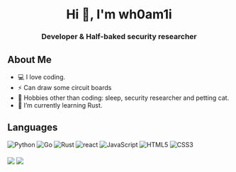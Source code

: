 <h1 align="center">Hi 👋, I'm wh0am1i</h1>
<h3 align="center">Developer & Half-baked security researcher</h3>

## About Me
 - 💻 I love coding.
 - ⚡️ Can draw some circuit boards
 - 🎿 Hobbies other than coding: sleep, security researcher and petting cat.
 - 🌱 I’m currently learning Rust.

## Languages
![Python](https://img.shields.io/badge/-Python-000000?style=flat&logo=python)
![Go](https://img.shields.io/badge/Go-000000?style=flat&logo=go)
![Rust](https://img.shields.io/badge/-Rust-000000?style=flat&logo=rust)
![react](https://img.shields.io/badge/-React-000000?style=flat&logo=react)
![JavaScript](https://img.shields.io/badge/-JavaScript-000000?style=flat&logo=javascript)
![HTML5](https://img.shields.io/badge/-HTML5-000000?style=flat&logo=html5)
![CSS3](https://img.shields.io/badge/-CSS-000000?style=flat&logo=css3)



<img align='middle'  src="https://github-readme-stats.vercel.app/api/top-langs/?username=wh0am1i&layout=compact">
<img align='middle' src="https://github-readme-stats.vercel.app/api?username=wh0am1i&show_icons=true&title_color=03fc90&icon_color=03fc90&text_color=03fc90&bg_color=002b19">

